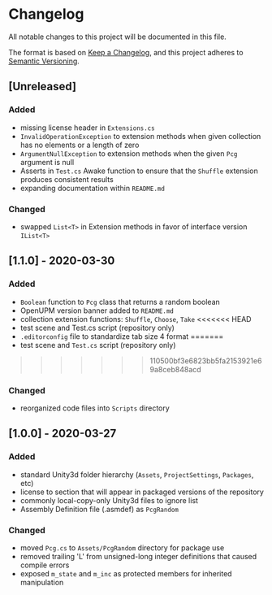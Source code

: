 # Changelog
All notable changes to this project will be documented in this file.

The format is based on [Keep a Changelog](https://keepachangelog.com/en/1.0.0/),
and this project adheres to [Semantic Versioning](https://semver.org/spec/v2.0.0.html).

## [Unreleased]
### Added
- missing license header in `Extensions.cs`
- `InvalidOperationException` to extension methods when given collection has no elements or a length of zero
- `ArgumentNullException` to extension methods when the given `Pcg` argument is null
- Asserts in `Test.cs` Awake function to ensure that the `Shuffle` extension produces consistent results
- expanding documentation within `README.md`

### Changed
- swapped `List<T>` in Extension methods in favor of interface version `IList<T>`

## [1.1.0] - 2020-03-30
### Added
- `Boolean` function to `Pcg` class that returns a random boolean
- OpenUPM version banner added to `README.md` 
- collection extension functions: `Shuffle`, `Choose`, `Take`
<<<<<<< HEAD
- test scene and Test.cs script (repository only)
- `.editorconfig` file to standardize tab size 4 format
=======
- test scene and `Test.cs` script (repository only)
>>>>>>> 110500bf3e6823bb5fa2153921e69a8ceb848acd

### Changed
- reorganized code files into `Scripts` directory

## [1.0.0] - 2020-03-27
### Added
- standard Unity3d folder hierarchy (`Assets`, `ProjectSettings`, `Packages`, etc)
- license to section that will appear in packaged versions of the repository
- commonly local-copy-only Unity3d files to ignore list
- Assembly Definition file (.asmdef) as `PcgRandom`

### Changed
- moved `Pcg.cs` to `Assets/PcgRandom` directory for package use
- removed trailing 'L' from unsigned-long integer definitions that caused compile errors
- exposed `m_state` and `m_inc` as protected members for inherited manipulation